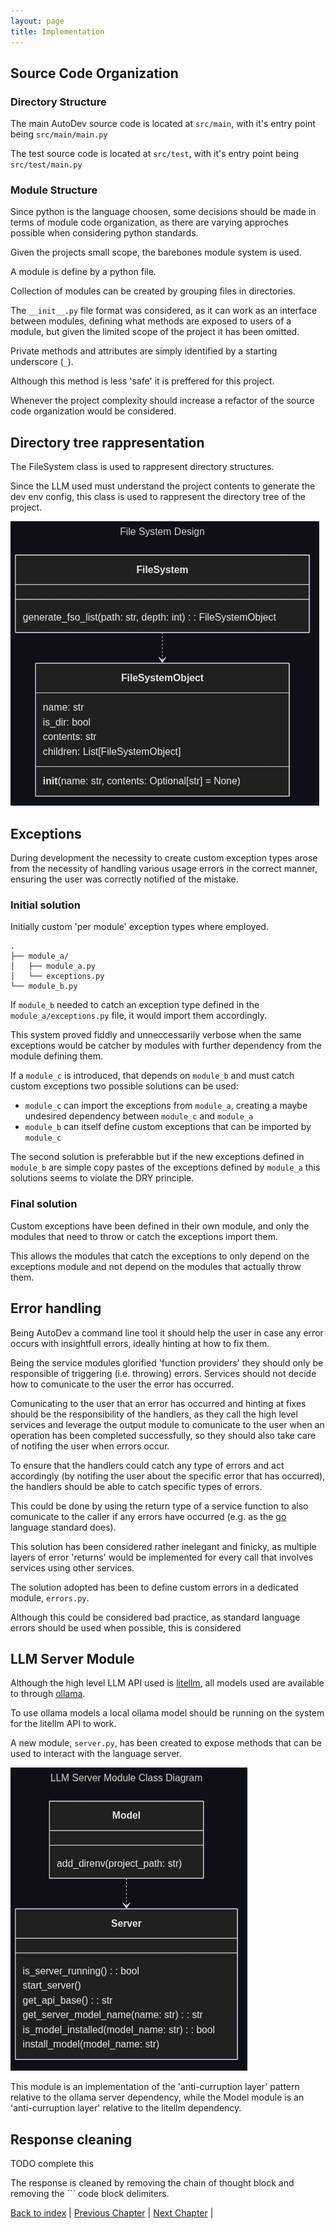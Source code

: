 ```yaml
---
layout: page
title: Implementation
---
```


## Source Code Organization

### Directory Structure

The main AutoDev source code is located at `src/main`, with it's entry point being `src/main/main.py`

The test source code is located at `src/test`, with it's entry point being `src/test/main.py`

### Module Structure

Since python is the language choosen, some decisions should be made in terms of module code organization, as there are varying approches possible when considering python standards.

Given the projects small scope, the barebones module system is used.

A module is define by a python file.

Collection of modules can be created by grouping files in directories.

The `__init__.py` file format was considered, as it can work as an interface between modules, defining what methods are exposed to users of a module, but given the limited scope of the project it has been omitted.

Private methods and attributes are simply identified by a starting underscore (`_`).

Although this method is less 'safe' it is preffered for this project.

Whenever the project complexity should increase a refactor of the source code organization would be considered.

## Directory tree rappresentation

The FileSystem class is used to rappresent directory structures.

Since the LLM used must understand the project contents to generate the dev env config, this class is used to rappresent the directory tree of the project.

![File system design](./assets/mermaid/fs_design.png)

## Exceptions

During development the necessity to create custom exception types arose from the necessity of handling various usage errors in the correct manner, ensuring the user was correctly notified of the mistake.

### Initial solution

Initially custom 'per module' exception types where employed.

<!--
generated with https://tree.nathanfriend.com/ 

module_a
    module_a.py
    exceptions.py
module_b.py
-->
```none
.
├── module_a/
│   ├── module_a.py
│   └── exceptions.py
└── module_b.py
```

If `module_b` needed to catch an exception type defined in the `module_a/exceptions.py` file, it would import them accordingly.

This system proved fiddly and unneccessarily verbose when the same exceptions would be catcher by modules with further dependency from the module defining them.

If a `module_c` is introduced, that depends on `module_b` and must catch custom exceptions two possible solutions can be used:


- `module_c` can import the exceptions from `module_a`, creating a maybe undesired dependency between `module_c` and `module_a`
- `module_b` can itself define custom exceptions that can be imported by `module_c`

The second solution is preferabble but if the new exceptions defined in `module_b` are simple copy pastes of the exceptions defined by `module_a` this solutions seems to violate the DRY principle.

### Final solution

Custom exceptions have been defined in their own module, and only the modules that need to throw or catch the exceptions import them.

This allows the modules that catch the exceptions to only depend on the exceptions module and not depend on the modules that actually throw them.

## Error handling

Being AutoDev a command line tool it should help the user in case any error occurs with insightfull errors, ideally hinting at how to fix them.

Being the service modules glorified 'function providers' they should only be responsible of triggering (i.e. throwing) errors. Services should not decide how to comunicate to the user the error has occurred.

Comunicating to the user that an error has occurred and hinting at fixes should be the responsibility of the handlers, as they call the high level services and leverage the output module to comunicate to the user when an operation has been completed successfully, so they should also take care of notifing the user when errors occur.

To ensure that the handlers could catch any type of errors and act accordingly (by notifing the user about the specific error that has occurred), the handlers should be able to catch specific types of errors.

This could be done by using the return type of a service function to also comunicate to the caller if any errors have occurred (e.g. as the [go](https://go.dev/) language standard does).

This solution has been considered rather inelegant and finicky, as multiple layers of error 'returns' would be implemented for every call that involves services using other services.

The solution adopted has been to define custom errors in a dedicated module, `errors.py`.

Although this could be considered bad practice, as standard language errors should be used when possible, this is considered

## LLM Server Module

Although the high level LLM API used is [litellm](https://www.litellm.ai/), all models used are available to through [ollama](https://ollama.com/).

To use ollama models a local ollama model should be running on the system for the litellm API to work.

A new module, `server.py`, has been created to expose methods that can be used to interact with the language server.

![llm server class diagram](./assets/mermaid/llm_server.png)

This module is an implementation of the 'anti-curruption layer' pattern relative to the ollama server dependency, while the Model module is an 'anti-curruption layer' relative to the litellm dependency.

## Response cleaning

TODO complete this

The response is cleaned by removing the chain of thought block and removing the ``` code block delimiters.

[Back to index](./index.md) |
[Previous Chapter](./detailed-design.md) |
[Next Chapter](./testing.md) |
